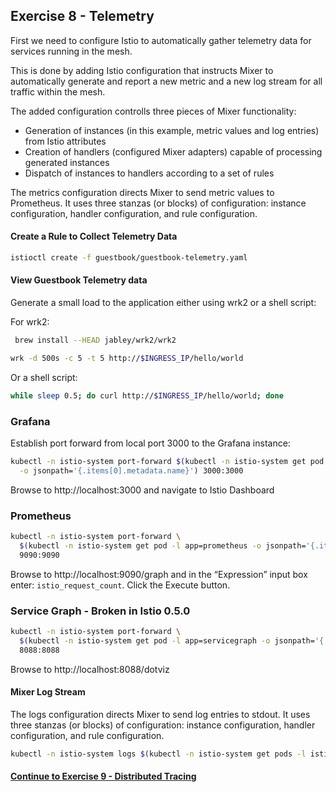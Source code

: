 ## Exercise 8 - Telemetry

First we need to configure Istio to automatically gather telemetry data for services running in the mesh.

This is done by adding Istio configuration that instructs Mixer to automatically generate and report a new metric and a new log stream for all traffic within the mesh.

The added configuration controlls three pieces of Mixer functionality:

* Generation of instances (in this example, metric values and log entries) from Istio attributes
* Creation of handlers (configured Mixer adapters) capable of processing generated instances
* Dispatch of instances to handlers according to a set of rules


The metrics configuration directs Mixer to send metric values to Prometheus. It uses three stanzas (or blocks) of configuration: instance configuration, handler configuration, and rule configuration.

#### Create a Rule to Collect Telemetry Data

```sh
istioctl create -f guestbook/guestbook-telemetry.yaml
```
#### View Guestbook Telemetry data

Generate a small load to the application either using wrk2 or a shell script:

For wrk2:

```sh
 brew install --HEAD jabley/wrk2/wrk2

wrk -d 500s -c 5 -t 5 http://$INGRESS_IP/hello/world
```

Or a shell script:

```sh
while sleep 0.5; do curl http://$INGRESS_IP/hello/world; done
```

### Grafana
Establish port forward from local port 3000 to the Grafana instance:
```sh
kubectl -n istio-system port-forward $(kubectl -n istio-system get pod -l app=grafana \
  -o jsonpath='{.items[0].metadata.name}') 3000:3000
```

Browse to http://localhost:3000 and navigate to Istio Dashboard

### Prometheus
```sh
kubectl -n istio-system port-forward \
  $(kubectl -n istio-system get pod -l app=prometheus -o jsonpath='{.items[0].metadata.name}') \
  9090:9090
```

Browse to http://localhost:9090/graph and in the “Expression” input box enter: `istio_request_count`. Click the Execute button.


### Service Graph  - Broken in Istio 0.5.0

```sh
kubectl -n istio-system port-forward \
  $(kubectl -n istio-system get pod -l app=servicegraph -o jsonpath='{.items[0].metadata.name}') \
  8088:8088
```

Browse to http://localhost:8088/dotviz

#### Mixer Log Stream

The logs configuration directs Mixer to send log entries to stdout. It uses three stanzas (or blocks) of configuration: instance configuration, handler configuration, and rule configuration.


```sh
kubectl -n istio-system logs $(kubectl -n istio-system get pods -l istio=mixer -o jsonpath='{.items[0].metadata.name}') mixer | grep \"instance\":\"newlog.logentry.istio-system\"
```

#### [Continue to Exercise 9 - Distributed Tracing](../exercise-9/README.md)
